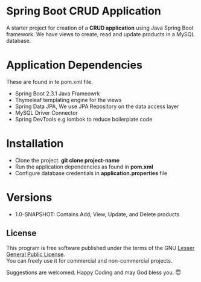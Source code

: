 # Spring Boot CRUD Application
A starter project for creation of a **CRUD application** using Java Spring Boot framework.
We have views to create, read and update products in a MySQL database.

# Application Dependencies
These are found in te pom.xml file.

* Spring Boot 2.3.1 Java Frameowrk <br/>
* Thymeleaf templating engine for the views <br/>
* Spring Data JPA, We use JPA Repository on the data access layer <br/>
* MySQL Driver Connector <br/>
* Spring DevTools e.g lombok to reduce boilerplate code

# Installation
* Clone the project.  **git clone project-name**  <br/>
* Run the application dependencies as found in **pom.xml** <br/>
* Configure database credentials in **application.properties** file<br/>

# Versions

* 1.0-SNAPSHOT: Contains Add, View, Update, and Delete products

## License
This program is free software published under the terms of the GNU [Lesser General Public License](http://www.gnu.org/copyleft/lesser.html). <br/>
You can freely use it for commercial and non-commercial projects.

Suggestions are welcomed. Happy Coding and may God bless you. 😇


